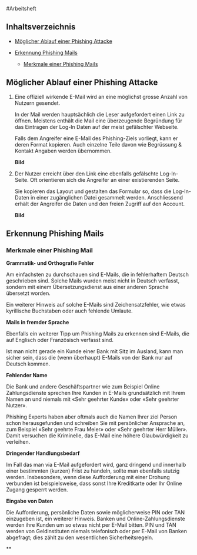 #Arbeitsheft

## Inhaltsverzeichnis

- [Möglicher Ablauf einer Phishing Attacke](#1)

- [Erkennung Phishing Mails](#2)

    * [Merkmale einer Phishing Mails](#2.1)



<a name="1"></a>
## Möglicher Ablauf einer Phishing Attacke

1. Eine offiziell wirkende E-Mail wird an eine möglichst grosse Anzahl von Nutzern gesendet.

    In der Mail werden hauptsächlich die Leser aufgefordert einen Link zu öffnen. Meistens enthält die Mail eine überzeugende Begründung für das Eintragen der Log-In Daten auf der meist gefälschter Webseite.

    Falls dem Angreifer eine E-Mail des Phishing-Ziels vorliegt, kann er deren Format kopieren. Auch einzelne Teile davon wie Begrüssung & Kontakt Angaben werden übernommen.

    **Bild**

2. Der Nutzer erreicht über den Link eine ebenfalls gefälschte Log-In-Seite. Oft orientieren sich die Angreifer an einer existierenden Seite.

    Sie kopieren das Layout und gestalten das Formular so, dass die Log-In-Daten in einer zugänglichen Datei gesammelt werden. Anschliessend erhält der Angreifer die Daten und den freien Zugriff auf den Account.

    **Bild**

<a name="2"></a>
## Erkennung Phishing Mails
<a name="2.1"></a>
### Merkmale einer Phishing Mail

**Grammatik- und Orthografie Fehler**

Am einfachsten zu durchschauen sind E-Mails, die in fehlerhaftem Deutsch geschrieben sind. Solche Mails wurden meist nicht in Deutsch verfasst, sondern mit einem Übersetzungsdienst aus einer anderen Sprache übersetzt worden.

Ein weiterer Hinweis auf solche E-Mails sind Zeichensatzfehler, wie etwas kyrillische Buchstaben oder auch fehlende Umlaute.

**Mails in fremder Sprache**

Ebenfalls ein weiterer Tipp um Phishing Mails zu erkennen sind E-Mails, die auf Englisch oder Französisch verfasst sind.

Ist man nicht gerade ein Kunde einer Bank mit Sitz im Ausland, kann man sicher sein, dass die (wenn überhaupt) E-Mails von der Bank nur auf Deutsch kommen.

**Fehlender Name**

Die Bank und andere Geschäftspartner wie zum Beispiel Online Zahlungsdienste sprechen Ihre Kunden in E-Mails grundsätzlich mit Ihrem Namen an und niemals mit «Sehr geehrter Kunde» oder «Sehr geehrter Nutzer».

Phishing Experts haben aber oftmals auch die Namen Ihrer ziel Person schon herausgefunden und schreiben Sie mit persönlicher Ansprache an, zum Beispiel «Sehr geehrte Frau Meier» oder «Sehr geehrter Herr Müller». Damit versuchen die Kriminelle, das E-Mail eine höhere Glaubwürdigkeit zu verleihen.

**Dringender Handlungsbedarf**

Im Fall das man via E-Mail aufgefordert wird, ganz dringend und innerhalb einer bestimmten (kurzen) Frist zu handeln, sollte man ebenfalls stutzig werden. Insbesondere, wenn diese Aufforderung mit einer Drohung verbunden ist beispielsweise, dass sonst Ihre Kreditkarte oder Ihr Online Zugang gesperrt werden.

**Eingabe von Daten**

Die Aufforderung, persönliche Daten sowie möglicherweise PIN oder TAN einzugeben ist, ein weiterer Hinweis. Banken und Online-Zahlungsdienste werden ihre Kunden um so etwas nicht per E-Mail bitten. PIN und TAN werden von Geldinstituten niemals telefonisch oder per E-Mail von Banken abgefragt; dies zählt zu den wesentlichen Sicherheitsregeln.

**
